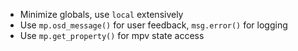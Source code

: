 - Minimize globals, use `local` extensively
- Use `mp.osd_message()` for user feedback, `msg.error()` for logging
- Use `mp.get_property()` for mpv state access
